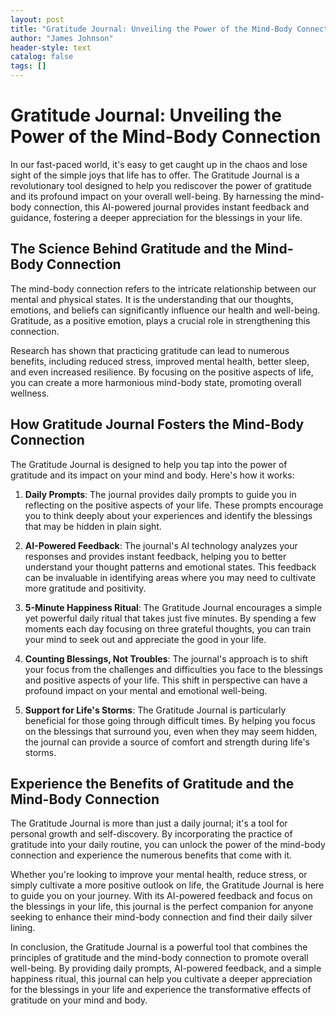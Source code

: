 ```yaml
---
layout: post
title: "Gratitude Journal: Unveiling the Power of the Mind-Body Connection"
author: "James Johnson"
header-style: text
catalog: false
tags: []
---
```


# Gratitude Journal: Unveiling the Power of the Mind-Body Connection

In our fast-paced world, it's easy to get caught up in the chaos and lose sight of the simple joys that life has to offer. The Gratitude Journal is a revolutionary tool designed to help you rediscover the power of gratitude and its profound impact on your overall well-being. By harnessing the mind-body connection, this AI-powered journal provides instant feedback and guidance, fostering a deeper appreciation for the blessings in your life.

## The Science Behind Gratitude and the Mind-Body Connection

The mind-body connection refers to the intricate relationship between our mental and physical states. It is the understanding that our thoughts, emotions, and beliefs can significantly influence our health and well-being. Gratitude, as a positive emotion, plays a crucial role in strengthening this connection.

Research has shown that practicing gratitude can lead to numerous benefits, including reduced stress, improved mental health, better sleep, and even increased resilience. By focusing on the positive aspects of life, you can create a more harmonious mind-body state, promoting overall wellness.

## How Gratitude Journal Fosters the Mind-Body Connection

The Gratitude Journal is designed to help you tap into the power of gratitude and its impact on your mind and body. Here's how it works:

1. **Daily Prompts**: The journal provides daily prompts to guide you in reflecting on the positive aspects of your life. These prompts encourage you to think deeply about your experiences and identify the blessings that may be hidden in plain sight.

2. **AI-Powered Feedback**: The journal's AI technology analyzes your responses and provides instant feedback, helping you to better understand your thought patterns and emotional states. This feedback can be invaluable in identifying areas where you may need to cultivate more gratitude and positivity.

3. **5-Minute Happiness Ritual**: The Gratitude Journal encourages a simple yet powerful daily ritual that takes just five minutes. By spending a few moments each day focusing on three grateful thoughts, you can train your mind to seek out and appreciate the good in your life.

4. **Counting Blessings, Not Troubles**: The journal's approach is to shift your focus from the challenges and difficulties you face to the blessings and positive aspects of your life. This shift in perspective can have a profound impact on your mental and emotional well-being.

5. **Support for Life's Storms**: The Gratitude Journal is particularly beneficial for those going through difficult times. By helping you focus on the blessings that surround you, even when they may seem hidden, the journal can provide a source of comfort and strength during life's storms.

## Experience the Benefits of Gratitude and the Mind-Body Connection

The Gratitude Journal is more than just a daily journal; it's a tool for personal growth and self-discovery. By incorporating the practice of gratitude into your daily routine, you can unlock the power of the mind-body connection and experience the numerous benefits that come with it.

Whether you're looking to improve your mental health, reduce stress, or simply cultivate a more positive outlook on life, the Gratitude Journal is here to guide you on your journey. With its AI-powered feedback and focus on the blessings in your life, this journal is the perfect companion for anyone seeking to enhance their mind-body connection and find their daily silver lining.

In conclusion, the Gratitude Journal is a powerful tool that combines the principles of gratitude and the mind-body connection to promote overall well-being. By providing daily prompts, AI-powered feedback, and a simple happiness ritual, this journal can help you cultivate a deeper appreciation for the blessings in your life and experience the transformative effects of gratitude on your mind and body.